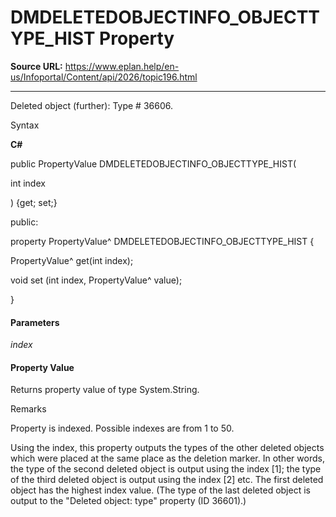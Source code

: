 # DMDELETEDOBJECTINFO_OBJECTTYPE_HIST Property

**Source URL:** https://www.eplan.help/en-us/Infoportal/Content/api/2026/topic196.html

---

Deleted object (further): Type # 36606.

Syntax

**C#**



public PropertyValue DMDELETEDOBJECTINFO_OBJECTTYPE_HIST( 

   int index

) {get; set;}

public:

property PropertyValue^ DMDELETEDOBJECTINFO_OBJECTTYPE_HIST {

   PropertyValue^ get(int index);

   void set (int index, PropertyValue^ value);

}


#### Parameters

*index*

#### Property Value

Returns property value of type System.String.

Remarks

Property is indexed. Possible indexes are from 1 to 50.

Using the index, this property outputs the types of the other deleted objects which were placed at the same place as the deletion marker. In other words, the type of the second deleted object is output using the index [1]; the type of the third deleted object is output using the index [2] etc. The first deleted object has the highest index value. (The type of the last deleted object is output to the "Deleted object: type" property (ID 36601).)
